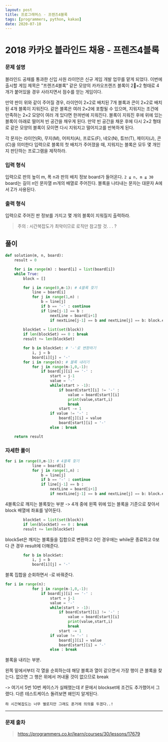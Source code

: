 ```yaml
---
layout: post
title: 프로그래머스 - 프렌즈4블록
tags: [programmers, python, kakao]
date: 2020-07-10
---
```


# 2018 카카오 블라인드 채용 - 프렌즈4블록

### 문제 설명

블라인드 공채를 통과한 신입 사원 라이언은 신규 게임 개발 업무를 맡게 되었다.  이번에 출시할 게임 제목은 "프렌즈4블록"
같은 모양의 카카오프렌즈 블록이 2×2 형태로 4개가 붙어있을 경우 사라지면서 점수를 얻는 게임이다.

만약 판이 위와 같이 주어질 경우, 라이언이 2×2로 배치된 7개 블록과 콘이 2×2로 배치된 4개 블록이 지워진다.
같은 블록은 여러 2×2에 포함될 수 있으며, 지워지는 조건에 만족하는 2×2 모양이 여러 개 있다면 한꺼번에 지워진다.
블록이 지워진 후에 위에 있는 블록이 아래로 떨어져 빈 공간을 채우게 된다.
만약 빈 공간을 채운 후에 다시 2×2 형태로 같은 모양의 블록이 모이면 다시 지워지고 떨어지고를 반복하게 된다.

각 문자는 라이언(R), 무지(M), 어피치(A), 프로도(F), 네오(N), 튜브(T), 제이지(J), 콘(C)을 의미한다
입력으로 블록의 첫 배치가 주어졌을 때, 지워지는 블록은 모두 몇 개인지 판단하는 프로그램을 제작하라.

### 입력 형식

입력으로 판의 높이 m, 폭 n과 판의 배치 정보 board가 들어온다. `2 ≦ n, m ≦ 30`
board는 길이 n인 문자열 m개의 배열로 주어진다. 블록을 나타내는 문자는 대문자 A에서 Z가 사용된다.

### 출력 형식

입력으로 주어진 판 정보를 가지고 몇 개의 블록이 지워질지 출력하라.

> 주의 : 시간복잡도가 최악이므로 로직만 참고할 것. . . ? 

## 풀이

```python
def solution(m, n, board):
    result = 0

    for i in range(m) : board[i] = list(board[i])
    while True:
        block = []

        for i in range(0,m-1): # 4블록 찾기
            line = board[i]
            for j in range(1,n) :
                b = line[j]
                if b == '-' : continue
                if line[j-1] == b :
                    nextLine = board[i+1]
                    if nextLine[j-1] == b and nextLine[j] == b: block.extend([(i,j-1),(i,j),(i+1,j-1),(i+1,j)])
                        
        blockSet = list(set(block))
        if len(blockSet) == 0 : break
        result += len(blockSet)

        for b in blockSet: # '-'로 변환하기
            i, j = b
            board[i][j] = '-'
        for i in range(n): # 블록 내리기
            for j in range(m-1,0,-1):
                if board[j][i] == '-' :
                    start = j-1
                    value = '-'
                    while(start > -1):
                        if board[start][i] != '-' :
                            value = board[start][i]
                            print(value,start,i)
                            break
                        start -= 1
                    if value != '-' : 
                        board[j][i] = value
                        board[start][i] = '-'
                    else : break

    return result
```

### 자세한 풀이

```python
for i in range(0,m-1): # 4블록 찾기
            line = board[i]
            for j in range(1,n) :
                b = line[j]
                if b == '-' : continue
                if line[j-1] == b :
                    nextLine = board[i+1]
                    if nextLine[j-1] == b and nextLine[j] == b: block.extend([(i,j-1),(i,j),(i+1,j-1),(i+1,j)])
```

4블록으로 깨지는 블록찾는 부분 -> 4개 중에 왼쪽 위에 있는 블록을 기준으로 찾아서 block 배열에 좌표를 넣어둔다.

```python
        blockSet = list(set(block))
        if len(blockSet) == 0 : break
        result += len(blockSet)
```

blockSet은 깨지는 블록들을 집합으로 변환하고 0인 경우에는 while문 종료하고 0보다 큰 경우 result에 더해준다.

```python
        for b in blockSet:
            i, j = b
            board[i][j] = '-'
```

블록 집합을 순회하면서 -로 바꿔준다.

```python
for i in range(n):
            for j in range(m-1,0,-1):
                if board[j][i] == '-' :
                    start = j-1
                    value = '-'
                    while(start > -1):
                        if board[start][i] != '-' :
                            value = board[start][i]
                            print(value,start,i)
                            break
                        start -= 1
                    if value != '-' : 
                        board[j][i] = value
                        board[start][i] = '-'
                    else : break
```

블록을 내리는 부분.

왼쪽 밑에서부터 각 열을 순회하는데 해당 블록과 열이 같으면서 가장 행이 큰 블록을 찾는다.
없으면 그 행은 위에서 꺼내올 것이 없으므로 break


-> 여기서 5번 10번 케이스가 실패했는데 if 문에서 blockset에 조건도 추가했어서 그랬다.
다른 테스트케이스 돌려보면 왜인지 알게된다.

`하 시간복잡도는 너무 별로지만 그래도 푼거에 의의를 두겠다..!`

---

### 문제 출차 

> https://programmers.co.kr/learn/courses/30/lessons/17679